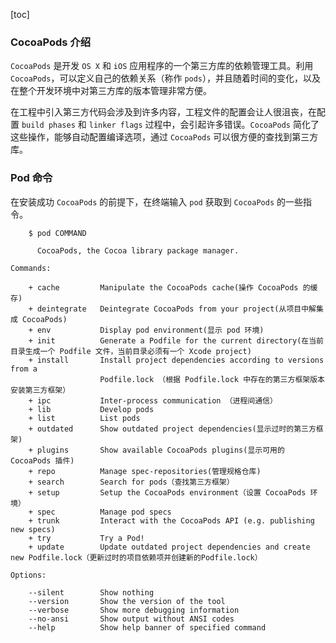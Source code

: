 [toc]

### CocoaPods 介绍

`CocoaPods` 是开发 `OS X` 和 `iOS` 应用程序的一个第三方库的依赖管理工具。利用 `CocoaPods`，可以定义自己的依赖关系（称作 `pods`），并且随着时间的变化，以及在整个开发环境中对第三方库的版本管理非常方便。

在工程中引入第三方代码会涉及到许多内容，工程文件的配置会让人很沮丧，在配置 `build phases` 和 `linker flags` 过程中，会引起许多错误。`CocoaPods` 简化了这些操作，能够自动配置编译选项，通过 `CocoaPods` 可以很方便的查找到第三方库。

### Pod 命令

在安装成功 `CocoaPods` 的前提下，在终端输入 `pod` 获取到 `CocoaPods` 的一些指令。

```shell
    $ pod COMMAND

      CocoaPods, the Cocoa library package manager.

Commands:

    + cache         Manipulate the CocoaPods cache(操作 CocoaPods 的缓存)
    + deintegrate   Deintegrate CocoaPods from your project(从项目中解集成 CocoaPods)
    + env           Display pod environment(显示 pod 环境)
    + init          Generate a Podfile for the current directory(在当前目录生成一个 Podfile 文件，当前目录必须有一个 Xcode project)
    + install       Install project dependencies according to versions from a
                    Podfile.lock （根据 Podfile.lock 中存在的第三方框架版本安装第三方框架）
    + ipc           Inter-process communication （进程间通信）
    + lib           Develop pods
    + list          List pods
    + outdated      Show outdated project dependencies(显示过时的第三方框架)
    + plugins       Show available CocoaPods plugins(显示可用的 CocoaPods 插件)
    + repo          Manage spec-repositories(管理规格仓库)
    + search        Search for pods（查找第三方框架）
    + setup         Setup the CocoaPods environment（设置 CocoaPods 环境）
    + spec          Manage pod specs
    + trunk         Interact with the CocoaPods API (e.g. publishing new specs)
    + try           Try a Pod!
    + update        Update outdated project dependencies and create new Podfile.lock（更新过时的项目依赖项并创建新的Podfile.lock）

Options:

    --silent        Show nothing
    --version       Show the version of the tool
    --verbose       Show more debugging information
    --no-ansi       Show output without ANSI codes
    --help          Show help banner of specified command
```